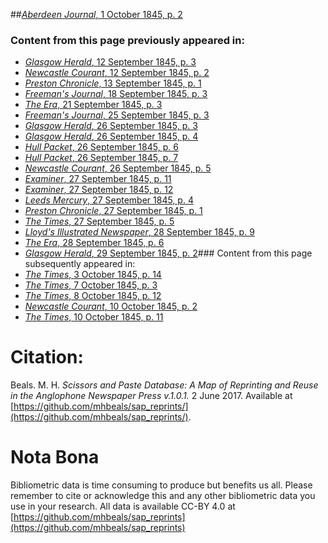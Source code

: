 ##[*Aberdeen Journal*, 1 October 1845, p. 2](https://mhbeals.github.io/sap_html/Aberdeen-Journal/Aberdeen-Journal-1-October-1845-p-2)

### Content from this page previously appeared in:
+ [*Glasgow Herald*, 12 September 1845, p. 3](https://mhbeals.github.io/sap_html/Glasgow-Herald/Glasgow-Herald-12-September-1845-p-3)
+ [*Newcastle Courant*, 12 September 1845, p. 2](https://mhbeals.github.io/sap_html/Newcastle-Courant/Newcastle-Courant-12-September-1845-p-2)
+ [*Preston Chronicle*, 13 September 1845, p. 1](https://mhbeals.github.io/sap_html/Preston-Chronicle/Preston-Chronicle-13-September-1845-p-1)
+ [*Freeman's Journal*, 18 September 1845, p. 3](https://mhbeals.github.io/sap_html/Freeman's-Journal/Freeman's-Journal-18-September-1845-p-3)
+ [*The Era*, 21 September 1845, p. 3](https://mhbeals.github.io/sap_html/The-Era/The-Era-21-September-1845-p-3)
+ [*Freeman's Journal*, 25 September 1845, p. 3](https://mhbeals.github.io/sap_html/Freeman's-Journal/Freeman's-Journal-25-September-1845-p-3)
+ [*Glasgow Herald*, 26 September 1845, p. 3](https://mhbeals.github.io/sap_html/Glasgow-Herald/Glasgow-Herald-26-September-1845-p-3)
+ [*Glasgow Herald*, 26 September 1845, p. 4](https://mhbeals.github.io/sap_html/Glasgow-Herald/Glasgow-Herald-26-September-1845-p-4)
+ [*Hull Packet*, 26 September 1845, p. 6](https://mhbeals.github.io/sap_html/Hull-Packet/Hull-Packet-26-September-1845-p-6)
+ [*Hull Packet*, 26 September 1845, p. 7](https://mhbeals.github.io/sap_html/Hull-Packet/Hull-Packet-26-September-1845-p-7)
+ [*Newcastle Courant*, 26 September 1845, p. 5](https://mhbeals.github.io/sap_html/Newcastle-Courant/Newcastle-Courant-26-September-1845-p-5)
+ [*Examiner*, 27 September 1845, p. 11](https://mhbeals.github.io/sap_html/Examiner/Examiner-27-September-1845-p-11)
+ [*Examiner*, 27 September 1845, p. 12](https://mhbeals.github.io/sap_html/Examiner/Examiner-27-September-1845-p-12)
+ [*Leeds Mercury*, 27 September 1845, p. 4](https://mhbeals.github.io/sap_html/Leeds-Mercury/Leeds-Mercury-27-September-1845-p-4)
+ [*Preston Chronicle*, 27 September 1845, p. 1](https://mhbeals.github.io/sap_html/Preston-Chronicle/Preston-Chronicle-27-September-1845-p-1)
+ [*The Times*, 27 September 1845, p. 5](https://mhbeals.github.io/sap_html/The-Times/The-Times-27-September-1845-p-5)
+ [*Lloyd's Illustrated Newspaper*, 28 September 1845, p. 9](https://mhbeals.github.io/sap_html/Lloyd's-Illustrated-Newspaper/Lloyd's-Illustrated-Newspaper-28-September-1845-p-9)
+ [*The Era*, 28 September 1845, p. 6](https://mhbeals.github.io/sap_html/The-Era/The-Era-28-September-1845-p-6)
+ [*Glasgow Herald*, 29 September 1845, p. 2](https://mhbeals.github.io/sap_html/Glasgow-Herald/Glasgow-Herald-29-September-1845-p-2)### Content from this page subsequently appeared in:
+ [*The Times*, 3 October 1845, p. 14](https://mhbeals.github.io/sap_html/The-Times/The-Times-3-October-1845-p-14)
+ [*The Times*, 7 October 1845, p. 3](https://mhbeals.github.io/sap_html/The-Times/The-Times-7-October-1845-p-3)
+ [*The Times*, 8 October 1845, p. 12](https://mhbeals.github.io/sap_html/The-Times/The-Times-8-October-1845-p-12)
+ [*Newcastle Courant*, 10 October 1845, p. 2](https://mhbeals.github.io/sap_html/Newcastle-Courant/Newcastle-Courant-10-October-1845-p-2)
+ [*The Times*, 10 October 1845, p. 11](https://mhbeals.github.io/sap_html/The-Times/The-Times-10-October-1845-p-11)
                    
# Citation: 

Beals. M. H. *Scissors and Paste Database: A Map of Reprinting and Reuse in the Anglophone Newspaper Press v.1.0.1.* 2 June 2017. Available at [https://github.com/mhbeals/sap_reprints/](https://github.com/mhbeals/sap_reprints/). 
                    
# Nota Bona

Bibliometric data is time consuming to produce but benefits us all. Please remember to cite or acknowledge this and any other bibliometric data you use in your research. All data is available CC-BY 4.0 at [https://github.com/mhbeals/sap_reprints](https://github.com/mhbeals/sap_reprints)
